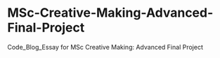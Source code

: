 # MSc-Creative-Making-Advanced-Final-Project
Code_Blog_Essay for MSc Creative Making: Advanced Final Project
